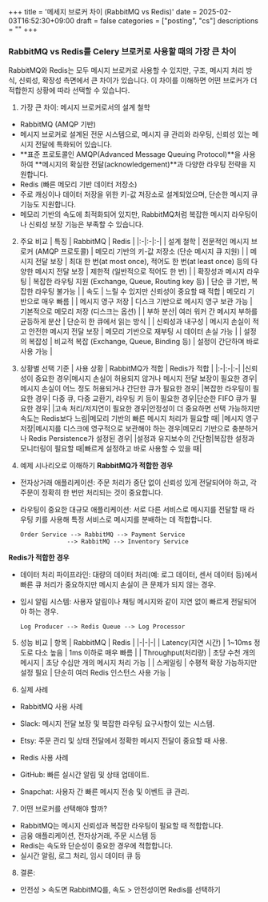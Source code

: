 +++
title = '메세지 브로커 차이 (RabbitMQ vs Redis)'
date = 2025-02-03T16:52:30+09:00
draft = false
categories = ["posting", "cs"]
descriptions = ""
+++

### RabbitMQ vs Redis를 Celery 브로커로 사용할 때의 가장 큰 차이

RabbitMQ와 Redis는 모두 메시지 브로커로 사용할 수 있지만, 구조, 메시지 처리 방식, 신뢰성, 확장성 측면에서 큰 차이가 있습니다. 이 차이를 이해하면 어떤 브로커가 더 적합한지 상황에 따라 선택할 수 있습니다.

1. 가장 큰 차이: 메시지 브로커로서의 설계 철학

- RabbitMQ (AMQP 기반)
- 메시지 브로커로 설계된 전문 시스템으로, 메시지 큐 관리와 라우팅, 신뢰성 있는 메시지 전달에 특화되어 있습니다.
- **표준 프로토콜인 AMQP(Advanced Message Queuing Protocol)**을 사용하여 **메시지의 확실한 전달(acknowledgement)**과 다양한 라우팅 전략을 지원합니다.
- Redis (빠른 메모리 기반 데이터 저장소)
- 주로 캐싱이나 데이터 저장을 위한 키-값 저장소로 설계되었으며, 단순한 메시지 큐 기능도 지원합니다.
- 메모리 기반의 속도에 최적화되어 있지만, RabbitMQ처럼 복잡한 메시지 라우팅이나 신뢰성 보장 기능은 부족할 수 있습니다.

2. 주요 비교
 | 특징 | RabbitMQ | Redis |
 |:-|:-|:-|
 | 설계 철학 | 전문적인 메시지 브로커 (AMQP 프로토콜) | 메모리 기반의 키-값 저장소 (단순 메시지 큐 지원) |
 | 메시지 전달 보장 | 최대 한 번(at most once), 적어도 한 번(at least once) 등의 다양한 메시지 전달 보장 | 제한적 (일반적으로 적어도 한 번) |
 | 확장성과 메시지 라우팅 | 복잡한 라우팅 지원 (Exchange, Queue, Routing key 등) | 단순 큐 기반, 복잡한 라우팅 불가능 |
 | 속도 | 느릴 수 있지만 신뢰성이 중요할 때 적합 | 메모리 기반으로 매우 빠름 |
 | 메시지 영구 저장 | 디스크 기반으로 메시지 영구 보관 가능 | 기본적으로 메모리 저장 (디스크는 옵션) |
 | 부하 분산| 여러 워커 간 메시지 부하를 균등하게 분산 | 단순히 한 큐에서 읽는 방식 |
 | 신뢰성과 내구성 | 메시지 손실이 적고 안전한 메시지 전달 보장 | 메모리 기반으로 재부팅 시 데이터 손실 가능 |
 | 설정의 복잡성 | 비교적 복잡 (Exchange, Queue, Binding 등) | 설정이 간단하며 바로 사용 가능 |

3. 상황별 선택 기준
 | 사용 상황 | RabbitMQ가 적합 | Redis가 적합 |
 |:-|:-|:-|
 |신뢰성이 중요한 경우|메시지 손실이 허용되지 않거나 메시지 전달 보장이 필요한 경우|메시지 손실이 어느 정도 허용되거나 간단한 큐가 필요한 경우|
 |복잡한 라우팅이 필요한 경우| 다중 큐, 다중 교환기, 라우팅 키 등이 필요한 경우|단순한 FIFO 큐가 필요한 경우|
 |고속 처리/저지연이 필요한 경우|안정성이 더 중요하면 선택 가능하지만 속도는 Redis보다 느림|메모리 기반의 빠른 메시지 처리가 필요할 때|
 |메시지 영구 저장|메시지를 디스크에 영구적으로 보관해야 하는 경우|메모리 기반으로 충분하거나 Redis Persistence가 설정된 경우|
 |설정과 유지보수의 간단함|복잡한 설정과 모니터링이 필요할 때|빠르게 설정하고 바로 사용할 수 있을 때|

4. 예제 시나리오로 이해하기
 **RabbitMQ가 적합한 경우**

- 전자상거래 애플리케이션: 주문 처리가 중단 없이 신뢰성 있게 전달되어야 하고, 각 주문이 정확히 한 번만 처리되는 것이 중요합니다.
- 라우팅이 중요한 대규모 애플리케이션: 서로 다른 서비스로 메시지를 전달할 때 라우팅 키를 사용해 특정 서비스로 메시지를 분배하는 데 적합합니다.

  ```
  Order Service --> RabbitMQ --> Payment Service  
               --> RabbitMQ --> Inventory Service
  ```

 **Redis가 적합한 경우**

- 데이터 처리 파이프라인: 대량의 데이터 처리(예: 로그 데이터, 센서 데이터 등)에서 빠른 큐 처리가 중요하지만 메시지 손실이 큰 문제가 되지 않는 경우.
- 임시 알림 시스템: 사용자 알림이나 채팅 메시지와 같이 지연 없이 빠르게 전달되어야 하는 경우.

  ```
  Log Producer --> Redis Queue --> Log Processor
  ```

5. 성능 비교
 | 항목 | RabbitMQ | Redis |
 |-|-|-|
 | Latency(지연 시간) | 1~10ms 정도로 다소 높음 | 1ms 이하로 매우 빠름 |
 | Throughput(처리량) | 초당 수천 개의 메시지 | 초당 수십만 개의 메시지 처리 가능 |
 | 스케일링 | 수평적 확장 가능하지만 설정 필요 | 단순히 여러 Redis 인스턴스 사용 가능 |

6. 실제 사례

- RabbitMQ 사용 사례
- Slack: 메시지 전달 보장 및 복잡한 라우팅 요구사항이 있는 시스템.
- Etsy: 주문 관리 및 상태 전달에서 정확한 메시지 전달이 중요할 때 사용.

- Redis 사용 사례
- GitHub: 빠른 실시간 알림 및 상태 업데이트.
- Snapchat: 사용자 간 빠른 메시지 전송 및 이벤트 큐 관리.

7. 어떤 브로커를 선택해야 할까?

- RabbitMQ는 메시지 신뢰성과 복잡한 라우팅이 필요할 때 적합합니다.
- 금융 애플리케이션, 전자상거래, 주문 시스템 등
- Redis는 속도와 단순성이 중요한 경우에 적합합니다.
- 실시간 알림, 로그 처리, 임시 데이터 큐 등

8. 결론:

- 안전성 > 속도면 RabbitMQ를, 속도 > 안전성이면 Redis를 선택하기
